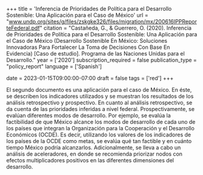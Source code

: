 +++
title = 'Inferencia de Prioridades de Política para el Desarrollo Sostenible: Una Aplicación para el Caso de México'
url = "www.undp.org/sites/g/files/zskgke326/files/migration/mx/200616IPPReporteFederal.pdf"
citation = "Castañeda, G., &amp; Guerrero, O. (2020). Inferencia de Prioridades de Política para el Desarrollo Sostenible: Una Aplicación para el Caso de México (Desarrollo Sostenible En México: Soluciones Innovadoras Para Fortalecer La Toma de Decisiones Con Base En Evidencia) [Caso de estudio]. Programa de las Naciones Unidas para el Desarrollo."
year = ['2020']
subscription_required = false
publication_type = "policy_report"
language = ['Spanish']


date = 2023-01-15T09:00:00-07:00
draft = false
tags = ['red']
+++

El segundo documento es una aplicación para el caso de México. En éste, se describen los indicadores utilizados y se muestran los resultados de los análisis retrospectivo y prospectivo. En cuanto al análisis retrospectivo, se da cuenta de las prioridades inferidas a nivel federal. Prospectivamente, se evalúan diferentes modos de desarrollo. Por ejemplo, se evalúa la factibilidad de que México alcance los modos de desarrollo de cada uno de los países que integran la Organización para la Cooperación y el Desarrollo Económicos (OCDE). Es decir, utilizando los valores de los indicadores de los países de la OCDE como metas, se evalúa qué tan factible y en cuánto tiempo México podría alcanzarlos. Adicionalmente, se lleva a cabo un análisis de aceleradores, en donde se recomienda priorizar nodos con efectos multiplicadores positivos en las diferentes dimensiones del desarrollo.